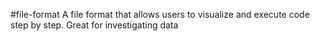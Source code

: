 #file-format 
A file format that allows users to visualize and execute code step by step. Great for investigating data
